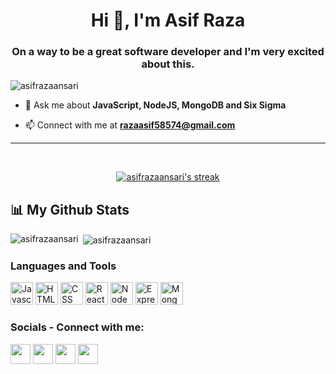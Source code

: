 <h1 align="center">Hi 👋, I'm Asif Raza</h1>
<h3 align="center">On a way to be a great software developer and I'm very excited about this.</h3>

<p align="left"> <img src="https://komarev.com/ghpvc/?username=asifrazaansari&label=Profile%20views&color=0e75b6&style=flat" alt="asifrazaansari" /> </p>

- 💬 Ask me about **JavaScript, NodeJS, MongoDB and Six Sigma**

- 📫 Connect with me at **razaasif58574@gmail.com**


<hr>

<br>
<p align="center">
    <a href="https://github.com/asifrazaansari/github-readme-streak-stats">
        <img title="🔥 Get streak stats for your profile at git.io/streak-stats" alt="asifrazaansari's streak" src="https://github-readme-streak-stats.herokuapp.com/?user=asifrazaansari&theme=black-ice&hide_border=true&stroke=0000&background=060A0CD0"/>
    </a>
</p>

## 📊 My Github Stats



<p><img align="left" src="https://github-readme-stats.vercel.app/api/top-langs?username=asifrazaansari&show_icons=true&locale=en&layout=compact&theme=react&hide_border=true&bg_color=0D1117" alt="asifrazaansari" /></p>

<p>&nbsp;<img align="center" src="https://github-readme-stats.vercel.app/api?username=asifrazaansari&count_private=true&show_icons=true&locale=en&theme=react&hide_border=true&bg_color=0D1117" alt="asifrazaansari" /></p>

### Languages and Tools

<p align="left">
<a href="https://developer.mozilla.org/en-US/docs/Web/JavaScript" target="_blank" rel="noreferrer"><img src="https://raw.githubusercontent.com/danielcranney/readme-generator/main/public/icons/skills/javascript-colored.svg" width="36" height="36" alt="Javascript" /></a>
<a href="https://developer.mozilla.org/en-US/docs/Glossary/HTML5" target="_blank" rel="noreferrer"><img src="https://raw.githubusercontent.com/danielcranney/readme-generator/main/public/icons/skills/html5-colored.svg" width="36" height="36" alt="HTML5" /></a>
<a href="https://developer.mozilla.org/en-US/docs/Web/CSS" target="_blank" rel="noreferrer"><img src="https://raw.githubusercontent.com/danielcranney/readme-generator/main/public/icons/skills/css3-colored.svg" width="36" height="36" alt="CSS" /></a>
<a href="https://reactjs.org/" target="_blank" rel="noreferrer"><img src="https://raw.githubusercontent.com/danielcranney/readme-generator/main/public/icons/skills/react-colored.svg" width="36" height="36" alt="React" /></a>
<a href="https://nodejs.org/en/" target="_blank" rel="noreferrer"><img src="https://raw.githubusercontent.com/danielcranney/readme-generator/main/public/icons/skills/nodejs-colored.svg" width="36" height="36" alt="NodeJS" /></a>
<a href="https://expressjs.com/" target="_blank" rel="noreferrer"><img src="https://raw.githubusercontent.com/danielcranney/readme-generator/main/public/icons/skills/express-colored.svg" width="36" height="36" alt="Express" /></a>
<a href="https://www.mongodb.com/" target="_blank" rel="noreferrer"><img src="https://raw.githubusercontent.com/danielcranney/readme-generator/main/public/icons/skills/mongodb-colored.svg" width="36" height="36" alt="MongoDB" /></a>



### Socials - Connect with me:

<p align="left">
<a href="https://discord.com/users/ASIF RAZA#6199" target="_blank" rel="noreferrer"><img src="https://raw.githubusercontent.com/danielcranney/readme-generator/main/public/icons/socials/discord.svg" width="32" height="32" /></a> 
<a href="https://www.github.com/asifrazaansari" target="_blank" rel="noreferrer"><img src="https://raw.githubusercontent.com/danielcranney/readme-generator/main/public/icons/socials/github.svg" width="32" height="32" /></a> 
<a href="https://www.linkedin.com/in/asifrazaansari/" target="_blank" rel="noreferrer"><img src="https://raw.githubusercontent.com/danielcranney/readme-generator/main/public/icons/socials/linkedin.svg" width="32" height="32" /></a>
<a href="https://www.leetcode.com/asifrazaansari" target="_blank" rel="noreferrer"><img src="https://raw.githubusercontent.com/rahuldkjain/github-profile-readme-generator/master/src/images/icons/Social/leet-code.svg" width="32" height="32" /></a>
</p>

